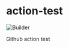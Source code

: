 # action-test
![Builder](https://github.com/pjoc-team/go-action-template/workflows/Builder/badge.svg?branch=master)

Github action test

